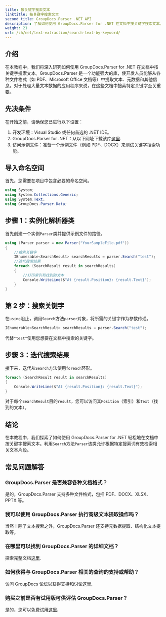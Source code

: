 ```yaml
---
title: 按关键字搜索文本
linktitle: 按关键字搜索文本
second_title: GroupDocs.Parser .NET API
description: 了解如何使用 GroupDocs.Parser for .NET 在文档中按关键字搜索文本。轻松高效地提取相关内容。
weight: 21
url: /zh/net/text-extraction/search-text-by-keyword/
---
```

## 介绍
在本教程中，我们将深入研究如何使用 GroupDocs.Parser for .NET 在文档中按关键字搜索文本。GroupDocs.Parser 是一个功能强大的库，使开发人员能够从各种文件格式（如 PDF、Microsoft Office 文档等）中提取文本、元数据和其他信息。对于处理大量文本数据的应用程序来说，在这些文档中搜索特定关键字至关重要。
## 先决条件
在开始之前，请确保您已进行以下设置：
1. 开发环境：Visual Studio 或任何首选的 .NET IDE。
2.  GroupDocs.Parser for .NET：从以下网址下载该库[这里](https://releases.groupdocs.com/parser/net/).
3. 访问示例文件：准备一个示例文件（例如 PDF、DOCX）来测试关键字搜索功能。

## 导入命名空间
首先，您需要在项目中包含必要的命名空间。
```csharp
using System;
using System.Collections.Generic;
using System.Text;
using GroupDocs.Parser.Data;
```
## 步骤 1：实例化解析器类
首先创建一个实例`Parser`类并提供示例文件的路径。
```csharp
using (Parser parser = new Parser("YourSampleFile.pdf"))
{
    //搜索关键字
    IEnumerable<SearchResult> searchResults = parser.Search("test");
    //迭代搜索结果
    foreach (SearchResult result in searchResults)
    {
        //打印索引和找到的文本
        Console.WriteLine($"At {result.Position}: {result.Text}");
    }
}
```
## 第 2 步：搜索关键字
在`using`阻止，调用`Search`方法`parser`对象，将所需的关键字作为参数传递。
```csharp
IEnumerable<SearchResult> searchResults = parser.Search("test");
```
代替`"test"`使用您想要在文档中搜索的关键字。
## 步骤 3：迭代搜索结果
接下来，迭代从`Search`方法使用`foreach`环形。
```csharp
foreach (SearchResult result in searchResults)
{
    Console.WriteLine($"At {result.Position}: {result.Text}");
}
```
对于每个`SearchResult`目的`result`，您可以访问其`Position`（索引）和`Text`（找到的文本）。

## 结论
在本教程中，我们探索了如何使用 GroupDocs.Parser for .NET 轻松地在文档中按关键字搜索文本。利用`Search`方法`Parser`该类允许根据特定搜索词有效检索相关文本片段。

## 常见问题解答
### GroupDocs.Parser 是否兼容各种文档格式？
是的，GroupDocs.Parser 支持多种文件格式，包括 PDF、DOCX、XLSX、PPTX 等。
### 我可以使用 GroupDocs.Parser 执行高级文本提取操作吗？
当然！除了文本搜索之外，GroupDocs.Parser 还支持元数据提取、结构化文本提取等。
### 在哪里可以找到 GroupDocs.Parser 的详细文档？
探索完整文档[这里](https://tutorials.groupdocs.com/parser/net/).
### 如何获得与 GroupDocs.Parser 相关的查询的支持或帮助？
访问 GroupDocs 论坛以获得支持和讨论[这里](https://forum.groupdocs.com/c/parser/17).
### 购买之前是否有试用版可供评估 GroupDocs.Parser？
是的，您可以免费试用[这里](https://releases.groupdocs.com/).